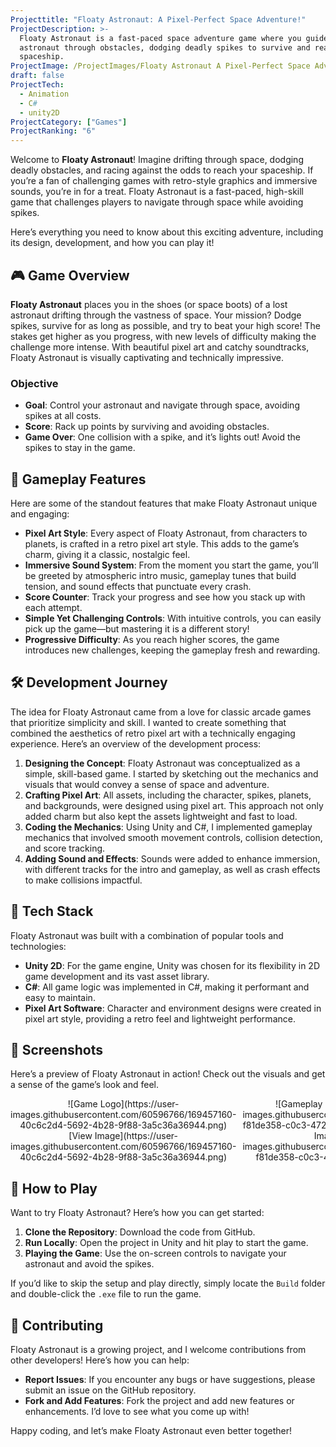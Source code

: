 ```yaml
---
Projecttitle: "Floaty Astronaut: A Pixel-Perfect Space Adventure!"
ProjectDescription: >-
  Floaty Astronaut is a fast-paced space adventure game where you guide a lost
  astronaut through obstacles, dodging deadly spikes to survive and reach your
  spaceship.
ProjectImage: /ProjectImages/Floaty Astronaut A Pixel-Perfect Space Adventure!.png
draft: false
ProjectTech:
  - Animation
  - C#
  - unity2D
ProjectCategory: ["Games"]
ProjectRanking: "6"
---
```


Welcome to **Floaty Astronaut**! Imagine drifting through space, dodging deadly obstacles, and racing against the odds to reach your spaceship. If you’re a fan of challenging games with retro-style graphics and immersive sounds, you’re in for a treat. Floaty Astronaut is a fast-paced, high-skill game that challenges players to navigate through space while avoiding spikes.

Here’s everything you need to know about this exciting adventure, including its design, development, and how you can play it!

## 🎮 Game Overview

**Floaty Astronaut** places you in the shoes (or space boots) of a lost astronaut drifting through the vastness of space. Your mission? Dodge spikes, survive for as long as possible, and try to beat your high score! The stakes get higher as you progress, with new levels of difficulty making the challenge more intense. With beautiful pixel art and catchy soundtracks, Floaty Astronaut is visually captivating and technically impressive.

### Objective

- **Goal**: Control your astronaut and navigate through space, avoiding spikes at all costs.
- **Score**: Rack up points by surviving and avoiding obstacles.
- **Game Over**: One collision with a spike, and it’s lights out! Avoid the spikes to stay in the game.

## 🌌 Gameplay Features

Here are some of the standout features that make Floaty Astronaut unique and engaging:

- **Pixel Art Style**: Every aspect of Floaty Astronaut, from characters to planets, is crafted in a retro pixel art style. This adds to the game’s charm, giving it a classic, nostalgic feel.
- **Immersive Sound System**: From the moment you start the game, you’ll be greeted by atmospheric intro music, gameplay tunes that build tension, and sound effects that punctuate every crash.
- **Score Counter**: Track your progress and see how you stack up with each attempt.
- **Simple Yet Challenging Controls**: With intuitive controls, you can easily pick up the game—but mastering it is a different story!
- **Progressive Difficulty**: As you reach higher scores, the game introduces new challenges, keeping the gameplay fresh and rewarding.

## 🛠 Development Journey

The idea for Floaty Astronaut came from a love for classic arcade games that prioritize simplicity and skill. I wanted to create something that combined the aesthetics of retro pixel art with a technically engaging experience. Here’s an overview of the development process:

1. **Designing the Concept**: Floaty Astronaut was conceptualized as a simple, skill-based game. I started by sketching out the mechanics and visuals that would convey a sense of space and adventure.
2. **Crafting Pixel Art**: All assets, including the character, spikes, planets, and backgrounds, were designed using pixel art. This approach not only added charm but also kept the assets lightweight and fast to load.
3. **Coding the Mechanics**: Using Unity and C#, I implemented gameplay mechanics that involved smooth movement controls, collision detection, and score tracking.
4. **Adding Sound and Effects**: Sounds were added to enhance immersion, with different tracks for the intro and gameplay, as well as crash effects to make collisions impactful.

## 🧰 Tech Stack

Floaty Astronaut was built with a combination of popular tools and technologies:

- **Unity 2D**: For the game engine, Unity was chosen for its flexibility in 2D game development and its vast asset library.
- **C#**: All game logic was implemented in C#, making it performant and easy to maintain.
- **Pixel Art Software**: Character and environment designs were created in pixel art style, providing a retro feel and lightweight performance.

## 📸 Screenshots

Here’s a preview of Floaty Astronaut in action! Check out the visuals and get a sense of the game’s look and feel.

<div style="display: flex; gap: 10px; overflow-x: auto;">
  <div style="text-align: center;">
    ![Game
    Logo](https://user-images.githubusercontent.com/60596766/169457160-40c6c2d4-5692-4b28-9f88-3a5c36a36944.png)
    [View
    Image](https://user-images.githubusercontent.com/60596766/169457160-40c6c2d4-5692-4b28-9f88-3a5c36a36944.png)
  </div>
  <div style="text-align: center;">
    ![Gameplay Screenshot
    1](https://user-images.githubusercontent.com/60596766/169454198-f81de358-c0c3-4725-9ccb-31ea56eae924.png)
    [View
    Image](https://user-images.githubusercontent.com/60596766/169454198-f81de358-c0c3-4725-9ccb-31ea56eae924.png)
  </div>
  <div style="text-align: center;">
    ![Gameplay Screenshot
    2](https://user-images.githubusercontent.com/60596766/169454209-9c8b4271-158f-497d-baaa-1b27c5479426.png)
    [View
    Image](https://user-images.githubusercontent.com/60596766/169454209-9c8b4271-158f-497d-baaa-1b27c5479426.png)
  </div>
  <div style="text-align: center;">
    ![Gameplay Screenshot
    3](https://user-images.githubusercontent.com/60596766/169454231-10643e55-f338-45cb-9e6b-fd75c05eed2e.png)
    [View
    Image](https://user-images.githubusercontent.com/60596766/169454231-10643e55-f338-45cb-9e6b-fd75c05eed2e.png)
  </div>
</div>

## 🚀 How to Play

Want to try Floaty Astronaut? Here’s how you can get started:

1. **Clone the Repository**: Download the code from GitHub.
2. **Run Locally**: Open the project in Unity and hit play to start the game.
3. **Playing the Game**: Use the on-screen controls to navigate your astronaut and avoid the spikes.

If you’d like to skip the setup and play directly, simply locate the `Build` folder and double-click the `.exe` file to run the game.

## 🤝 Contributing

Floaty Astronaut is a growing project, and I welcome contributions from other developers! Here’s how you can help:

- **Report Issues**: If you encounter any bugs or have suggestions, please submit an issue on the GitHub repository.
- **Fork and Add Features**: Fork the project and add new features or enhancements. I’d love to see what you come up with!

Happy coding, and let’s make Floaty Astronaut even better together!
